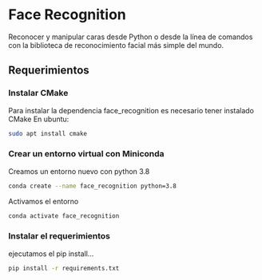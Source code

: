 # Face Recognition
Reconocer y manipular caras desde Python o desde la línea de comandos con
la biblioteca de reconocimiento facial más simple del mundo.

## Requerimientos
### Instalar CMake
Para instalar la dependencia face_recognition es necesario tener instalado CMake
En ubuntu:
```bash
sudo apt install cmake
```
### Crear un entorno virtual con Miniconda
Creamos un entorno nuevo con python 3.8
```bash
conda create --name face_recognition python=3.8
```
Activamos el entorno
```bash
conda activate face_recognition
```
### Instalar el requerimientos
ejecutamos el pip install...
```bash
pip install -r requirements.txt
```